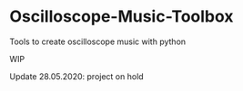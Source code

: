 # Oscilloscope-Music-Toolbox
Tools to create oscilloscope music with python

WIP

Update 28.05.2020: project on hold
